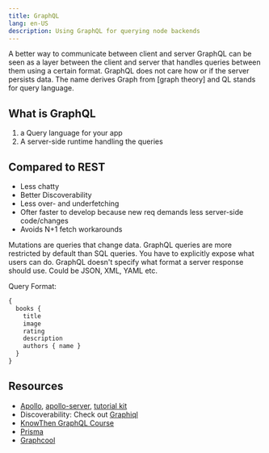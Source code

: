 ```yaml
---
title: GraphQL
lang: en-US
description: Using GraphQL for querying node backends
---
```


A better way to communicate between client and server GraphQL can be seen as a layer between the client and server that handles queries between them using a certain format. GraphQL does not care how or if the server persists data. The name derives Graph from [graph theory] and QL stands for query language.

## What is GraphQL

1. a Query language for your app
2. A server-side runtime handling the queries


## Compared to  REST

* Less chatty
* Better Discoverability
* Less over- and underfetching
* Ofter faster to develop because new req demands less server-side code/changes
* Avoids N+1 fetch workarounds

Mutations are queries that change data.
GraphQL queries are more restricted by default than SQL queries. You have to explicitly expose what users can do.
GraphQL doesn't specify what format a server response should use. Could be JSON, XML, YAML etc.

Query Format:

```js
{
  books {
    title
    image
    rating
    description
    authors { name }
  }
}
```

## Resources

* [Apollo](https://www.apollographql.com/), [apollo-server](https://github.com/apollographql/apollo-server), [tutorial kit](https://github.com/apollographql/apollo-tutorial-kit)
* Discoverability: Check out [Graphiql](https://graphql.github.io/swapi-graphql/)
* [KnowThen GraphQL Course](https://courses.knowthen.com/courses/384035/)
* [Prisma](https://www.prisma.io/)
* [Graphcool](https://www.graph.cool/)


